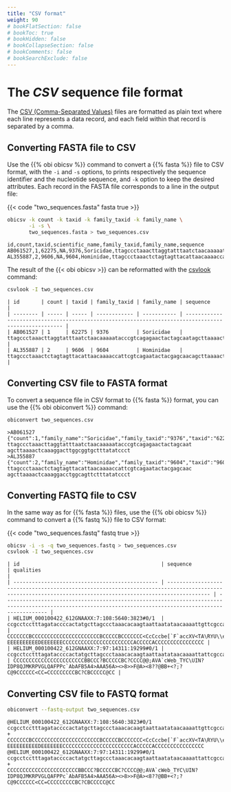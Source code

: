 ```yaml
---
title: "CSV format"
weight: 90
# bookFlatSection: false
# bookToc: true
# bookHidden: false
# bookCollapseSection: false
# bookComments: false
# bookSearchExclude: false
---
```


# The *CSV* sequence file format

The [CSV (Comma-Separated Values)](https://en.wikipedia.org/wiki/Comma-separated_values) files are formatted as plain text where each line represents a data record, and each field within that record is separated by a comma.

## Converting FASTA file to CSV

Use the {{% obi obicsv %}} command to convert a {{% fasta %}} file to CSV format, with the `-i` and `-s` options, to prints respectively the sequence identifier and the nucleotide sequence, and `-k` option to keep the desired attributes. Each record in the FASTA file corresponds to a line in the output file:

{{< code "two_sequences.fasta" fasta true >}}

```bash
obicsv -k count -k taxid -k family_taxid -k family_name \
       -i -s \
       two_sequences.fasta > two_sequences.csv
```
```
id,count,taxid,scientific_name,family_taxid,family_name,sequence
AB061527,1,62275,NA,9376,Soricidae,ttagccctaaacttaggtatttaatctaacaaaaatacccgtcagagaactactagcaatagcttaaaactcaaaggacttggcggtgctttatatccct
AL355887,2,9606,NA,9604,Hominidae,ttagccctaaactctagtagttacattaacaaaaccattcgtcagaatactacgagcaacagcttaaaactcaaaggacctggcagttctttatatccct
```

The result of the {{< obi obicsv >}} can be reformatted with the [csvlook](https://csvplot.readthedocs.io/en/latest/scripts/csvlook.html) command:

```bash
csvlook -I two_sequences.csv
```
```
| id       | count | taxid | family_taxid | family_name | sequence                                                                                             |
| -------- | ----- | ----- | ------------ | ----------- | ---------------------------------------------------------------------------------------------------- |
| AB061527 | 1     | 62275 | 9376         | Soricidae   | ttagccctaaacttaggtatttaatctaacaaaaatacccgtcagagaactactagcaatagcttaaaactcaaaggacttggcggtgctttatatccct |
| AL355887 | 2     | 9606  | 9604         | Hominidae   | ttagccctaaactctagtagttacattaacaaaaccattcgtcagaatactacgagcaacagcttaaaactcaaaggacctggcagttctttatatccct |
```

## Converting CSV file to FASTA format

To convert a sequence file in CSV format to {{% fasta %}} format, you can use the {{% obi obiconvert %}} command:

```bash
obiconvert two_sequences.csv
```
```
>AB061527 {"count":1,"family_name":"Soricidae","family_taxid":"9376","taxid":"62275"}
ttagccctaaacttaggtatttaatctaacaaaaatacccgtcagagaactactagcaat
agcttaaaactcaaaggacttggcggtgctttatatccct
>AL355887 {"count":2,"family_name":"Hominidae","family_taxid":"9604","taxid":"9606"}
ttagccctaaactctagtagttacattaacaaaaccattcgtcagaatactacgagcaac
agcttaaaactcaaaggacctggcagttctttatatccct
```

## Converting FASTQ file to CSV

In the same way as for {{% fasta %}} files, use the {{% obi obicsv %}} command to convert a {{% fastq %}} file to CSV format:

{{< code "two_sequences.fastq" fastq true >}}

```bash
obicsv -i -s -q two_sequences.fastq > two_sequences.csv
csvlook -I two_sequences.csv
```
```
| id                                              | sequence                                                                                                                                                   | qualities                                                                                                                                                  |
| ----------------------------------------------- | ---------------------------------------------------------------------------------------------------------------------------------------------------------- | ---------------------------------------------------------------------------------------------------------------------------------------------------------- |
| HELIUM_000100422_612GNAAXX:7:108:5640:3823#0/1  | ccgcctcctttagataccccactatgcttagccctaaacacaagtaattaatataacaaaattgttcgccagagtactaccggcaatagcttaaaactcaaaggacttggcggtgctttatacccttctagaggagcctgttctaaggaggcgg | CCCCCCCBCCCCCCCCCCCCCCCCCCCCCCBCCCCCBCCCCCCC<CcCccbe[`F`accXV<TA\RYU\\ee_e[XZ[XEEEEEEEEEE?EEEEEEEEEEDEEEEEEECCCCCCCCCCCCCCCCCCCCCCCACCCCCACCCCCCCCCCCCCCCC |
| HELIUM_000100422_612GNAAXX:7:97:14311:19299#0/1 | ccgcctcctttagataccccactatgcttagccctaaacacaagtaattaatataacaaaattattcgccagagtactaccggcaagagcttaaaactcaaaggacttggcggtgctttatacccttctagaggagcctgttctaaggaggcgg | CCCCCCCCCCCCCCCCCCCCCCCBBCCC?BCCCCCBC?CCCC@@;AVA`cWeb_TYC\UIN?IDP8QJMKRPVGLQAFPPc`AbAFB5A4>AAA56A><>8>>F@A><8??@BB+<?;?C@9CCCCCC<CC=CCCCCCCCCBC?CBCCCCC@CC |
```

## Converting CSV file to FASTQ format

```bash
obiconvert --fastq-output two_sequences.csv
```
```
@HELIUM_000100422_612GNAAXX:7:108:5640:3823#0/1 
ccgcctcctttagataccccactatgcttagccctaaacacaagtaattaatataacaaaattgttcgccagagtactaccggcaatagcttaaaactcaaaggacttggcggtgctttatacccttctagaggagcctgttctaaggaggcgg
+
CCCCCCCBCCCCCCCCCCCCCCCCCCCCCCBCCCCCBCCCCCCC<CcCccbe[`F`accXV<TA\RYU\\ee_e[XZ[XEEEEEEEEEE?EEEEEEEEEEDEEEEEEECCCCCCCCCCCCCCCCCCCCCCCACCCCCACCCCCCCCCCCCCCCC
@HELIUM_000100422_612GNAAXX:7:97:14311:19299#0/1 
ccgcctcctttagataccccactatgcttagccctaaacacaagtaattaatataacaaaattattcgccagagtactaccggcaagagcttaaaactcaaaggacttggcggtgctttatacccttctagaggagcctgttctaaggaggcgg
+
CCCCCCCCCCCCCCCCCCCCCCCBBCCC?BCCCCCBC?CCCC@@;AVA`cWeb_TYC\UIN?IDP8QJMKRPVGLQAFPPc`AbAFB5A4>AAA56A><>8>>F@A><8??@BB+<?;?C@9CCCCCC<CC=CCCCCCCCCBC?CBCCCCC@CC
```